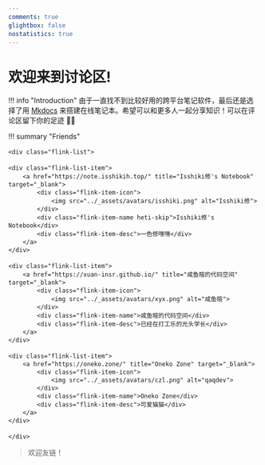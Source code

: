 ```yaml
---
comments: true
glightbox: false
nostatistics: true
---
```


# 欢迎来到讨论区!

!!! info "Introduction"
    由于一直找不到比较好用的跨平台笔记软件，最后还是选择了用 [Mkdocs](https://www.mkdocs.org/) 来搭建在线笔记本。希望可以和更多人一起分享知识！可以在评论区留下你的足迹 👣👣

!!! summary "Friends"

    <div class="flink-list">

    <div class="flink-list-item">
        <a href="https://note.isshikih.top/" title="Isshiki修's Notebook" target="_blank">
            <div class="flink-item-icon">
                <img src="../_assets/avatars/isshiki.png" alt="Isshiki修">
            </div>
            <div class="flink-item-name heti-skip">Isshiki修's Notebook</div>
            <div class="flink-item-desc">一色修嘿嘿</div>
        </a>
    </div>

    <div class="flink-list-item">
        <a href="https://xuan-insr.github.io/" title="咸鱼暄的代码空间" target="_blank">
            <div class="flink-item-icon">
                <img src="../_assets/avatars/xyx.png" alt="咸鱼暄">
            </div>
            <div class="flink-item-name">咸鱼暄的代码空间</div>
            <div class="flink-item-desc">已经在打工乐的光头学长</div>
        </a>
    </div>

    <div class="flink-list-item">
        <a href="https://oneko.zone/" title="Oneko Zone" target="_blank">
            <div class="flink-item-icon">
                <img src="../_assets/avatars/czl.png" alt="qaqdev">
            </div>
            <div class="flink-item-name">Oneko Zone</div>
            <div class="flink-item-desc">可爱猫猫</div>
        </a>
    </div>

    </div>

> 欢迎友链！
